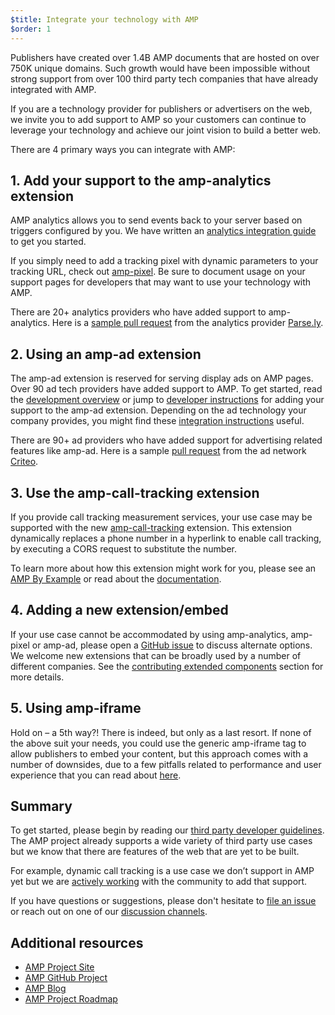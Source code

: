 ```yaml
---
$title: Integrate your technology with AMP
$order: 1
---
```


Publishers have created over 1.4B AMP documents that are hosted on over 750K unique domains. Such growth would have been impossible without strong support from over 100 third party tech companies that have already integrated with AMP.

If you are a technology provider for publishers or advertisers on the web, we invite you to add support to AMP so your customers can continue to leverage your technology and achieve our joint vision to build a better web.

There are 4 primary ways you can integrate with AMP:


## 1. Add your support to the amp-analytics extension
AMP analytics allows you to send events back to your server based on triggers configured by you. We have written an [analytics integration guide](https://github.com/ampproject/amphtml/blob/master/extensions/amp-analytics/integrating-analytics.md) to get you started.

If you simply need to add a tracking pixel with dynamic parameters to your tracking URL, check out [amp-pixel](/docs/reference/components/amp-pixel.html). Be sure to document usage on your support pages for developers that may want to use your technology with AMP.

There are 20+ analytics providers who have added support to amp-analytics. Here is a [sample pull request](https://github.com/ampproject/amphtml/pull/1595) from the analytics provider [Parse.ly](https://www.parsely.com/help/integration/google-amp/).


## 2. Using an amp-ad extension

The amp-ad extension is reserved for serving display ads on AMP pages. Over 90 ad tech providers have added support to AMP.  To get started, read the [development overview](https://github.com/ampproject/amphtml/tree/master/ads#overview) or jump to [developer instructions](https://github.com/ampproject/amphtml/tree/master/ads#developer-guidelines-for-a-pull-request) for adding your support to the amp-ad extension. Depending on the ad technology your company provides, you might find these [integration instructions](https://github.com/ampproject/amphtml/blob/master/ads/_integration-guide.md) useful.

There are 90+ ad providers who have added support for advertising related features like amp-ad. Here is a sample [pull request](https://github.com/ampproject/amphtml/pull/2299) from the ad network [Criteo](https://github.com/ampproject/amphtml/blob/master/ads/criteo.md).

## 3. Use the amp-call-tracking extension

If you provide call tracking measurement services, your use case may be supported with the new [amp-call-tracking](/docs/reference/components/amp-call-tracking.html) extension. This extension dynamically replaces a phone number in a hyperlink to enable call tracking, by executing a CORS request to substitute the number.

To learn more about how this extension might work for you, please see an [AMP By Example](https://ampbyexample.com/components/amp-call-tracking/) or read about the [documentation](/docs/reference/components/amp-call-tracking.html).

## 4. Adding a new extension/embed

If your use case cannot be accommodated by using amp-analytics, amp-pixel or amp-ad, please open a [GitHub issue](https://github.com/ampproject/amphtml/issues/new) to discuss alternate options. We welcome new extensions that can be broadly used by a number of different companies. See the [contributing extended components](https://github.com/ampproject/amphtml/blob/master/CONTRIBUTING.md#contributing-extended-components) section for more details.

## 5. Using amp-iframe

Hold on – a 5th way?! There is indeed, but only as a last resort. If none of the above suit your needs, you could use the generic amp-iframe tag to allow publishers to embed your content, but this approach comes with a number of downsides, due to a few pitfalls related to performance and user experience that you can read about [here](/docs/reference/components/amp-iframe#guideline:-prefer-specific-amp-components-to-amp-iframe).

## Summary

To get started, please begin by reading our [third party developer guidelines](https://github.com/ampproject/amphtml/blob/master/3p/README.md). The AMP project already supports a wide variety of third party use cases but we know that there are features of the web that are yet to be built.

For example, dynamic call tracking is a use case we don’t support in AMP yet but we are [actively working](https://github.com/ampproject/amphtml/issues/5276) with the community to add that support.

If you have questions or suggestions, please don't hesitate to [file an issue](https://github.com/ampproject/amphtml/blob/master/CONTRIBUTING.md#filing-issues) or reach out on one of our [discussion channels](https://github.com/ampproject/amphtml/blob/master/CONTRIBUTING.md#discussion-channels).

## Additional resources

- [AMP Project Site](https://www.ampproject.org/)
- [AMP GitHub Project](https://github.com/ampproject/amphtml)
- [AMP Blog](https://www.ampproject.org/latest/blog)
- [AMP Project Roadmap](https://www.ampproject.org/roadmap/)
